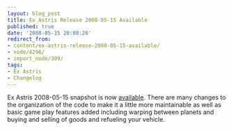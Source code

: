 ```yaml
---
layout: blog_post
title: Ex Astris Release 2008-05-15 Available
published: true
date: '2008-05-15 20:08:26'
redirect_from:
- content/ex-astris-release-2008-05-15-available/
- node/4296/
- import_node/309/
tags:
- Ex Astris
- Changelog
---
```


Ex Astris 2008-05-15 snapshot is now [available](http://code.google.com/p/exastris/downloads/list). There are many changes to the organization of the code to make it a little more maintainable as well as basic game play features added including warping between planets and buying and selling of goods and refueling your vehicle.
